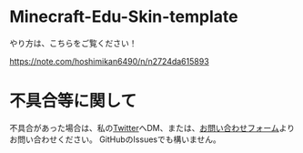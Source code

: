 # Minecraft-Edu-Skin-template
やり方は、こちらをご覧ください！

https://note.com/hoshimikan6490/n/n2724da615893

# 不具合等に関して
不具合があった場合は、私の[Twitter](https://twitter.com/Hoshimikan6490/)へDM、または、[お問い合わせフォーム](https://forms.gle/RoGxVBcrePnJ8Z2J9)よりお問い合わせください。
GitHubのIssuesでも構いません。
